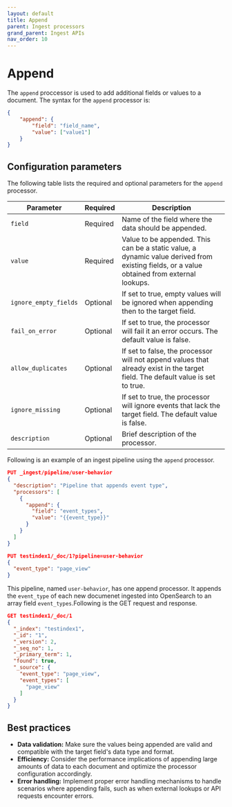 ```yaml
---
layout: default
title: Append
parent: Ingest processors 
grand_parent: Ingest APIs
nav_order: 10
---
```


# Append

The `append` proccessor is used to add additional fields or values to a document. The syntax for the `append` processor is: 

```json
{
    "append": {
        "field": "field_name",
        "value": ["value1"]
    }
}
```

## Configuration parameters

The following table lists the required and optional parameters for the `append` processor.

**Parameter** | **Required** | **Description** |
|-----------|-----------|-----------|
`field`  | Required  | Name of the field where the data should be appended. |
`value`  | Required  | Value to be appended. This can be a static value, a dynamic value derived from existing fields, or a value obtained from external lookups.  |
`ignore_empty_fields`  | Optional  | If set to true, empty values will be ignored when appending then to the target field.  | 
`fail_on_error`  | Optional  | If set to true, the processor will fail it an error occurs. The default value is false.  |
`allow_duplicates`  | Optional  | If set to false, the processor will not append values that already exist in the target field. The default value is set to true.  |
`ignore_missing`  | Optional  | If set to true, the processor will ignore events that lack the target field. The default value is false.  |
`description`  | Optional  | Brief description of the processor.  |  

Following is an example of an ingest pipeline using the `append` processor.

```json
PUT _ingest/pipeline/user-behavior
{
  "description": "Pipeline that appends event type",
  "processors": [
    {
      "append": {
        "field": "event_types",
        "value": "{{event_type}}"
      }
    }
  ]
}

PUT testindex1/_doc/1?pipeline=user-behavior
{
  "event_type": "page_view"
}
```

This pipeline, named `user-behavior`, has one append processor. It appends the `event_type` of each new documenet ingested into OpenSearch to an array field `event_types`.Following is the GET request and response.

```json
GET testindex1/_doc/1
{
  "_index": "testindex1",
  "_id": "1",
  "_version": 2,
  "_seq_no": 1,
  "_primary_term": 1,
  "found": true,
  "_source": {
    "event_type": "page_view",
    "event_types": [
      "page_view"
    ]
  }
}
```

## Best practices

- **Data validation:** Make sure the values being appended are valid and compatible with the target field's data type and format.
- **Efficiency:** Consider the performance implications of appending large amounts of data to each document and optimize the processor configuration accordingly.
- **Error handling:** Implement proper error handling mechanisms to handle scenarios where appending fails, such as when external lookups or API requests encounter errors.
